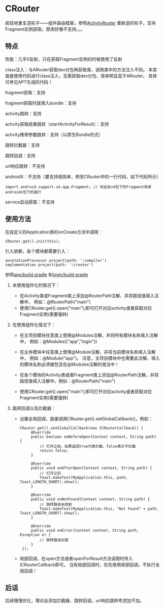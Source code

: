 # CRouter

疯狂地重复造轮子——组件路由框架，参照[ActivityRouter](https://github.com/mzule/ActivityRouter)
重新造的轮子，支持Fragment实例获取，原库好像不支持。。。

## 特点

性能：几乎0反射，只在获取Fragment实例的时候使用了反射

class注入：与ARouter获取dex分包再获取类，调用类中的方法注入不同。
本库直接使用代码进行class注入，无需获取dex分包，效率明显高于ARouter。
具体可参见APT生成的代码！

fragment获取：支持

fragment获取时就填入bundle：支持

activity跳转：支持

activity获取结果跳转（startActivityForResult）：支持

activity携带参数跳转：支持（以原生Bundle形式）

跳转拦截器：支持

跳转回调：支持

url响应跳转：不支持

androidX：不支持（要支持很简单，修改CRouter中的一行代码，如下代码所示） 
```
import android.support.v4.app.Fragment; // 将此处v4包下的Fragment改成androidx包下的就行
```

service启动获取：不支持

## 使用方法

在自定义的Application类的onCreate方法中调用： 

```
CRouter.get().init(this);
```

引入依赖，各个模块都需要引入： 
```
annotationProcessor project(path: ':compiler')
implementation project(path: ':crouter')
```
参照[app/build.gradle](./app/build.gradle)
和[login/build.gradle](./login/build.gradle)

1. 未使用组件化的情况下：

   -  在Activity类或Fragment类上添加@RouterPath注解，并将路径值填入注解中，
      例如：@RouterPath("main")
   -  使用CRouter.get().open("main");即可打开对应activity或者获取对应Fragment实例(需要强转)
   
2. 在使用组件化情况下：

   -  在主项目模块任意类上使用@Modules注解，并将所有模块名称填入注解中，
      例如：@Modules({"app","login"})
   
   - 在业务模块中任意类上使用@Module注解，并将当前模块名称填入注解中，
     例如：@Module("app")。
     注意，主项目模块中也需要此注解，填入的模块名称必须被包含在@Modules注解的值当中！
     
   - 在各个模块的Activity类或者Fragment类上添加@RouterPath注解，并将路径值填入注解中，例如：@RouterPath("main")
   
   -  使用CRouter.get().open("main");即可打开对应activity或者获取对应Fragment实例(需要强转)
   
3. 跳转回调以及拦截器：

   - 设置全局回调，直接调用CRouter.get().setGlobalCallback()，例如： 
       ```
       CRouter.get().setGlobalCallback(new ICRouterCallback() {
            @Override
            public boolean onBeforeOpen(Context context, String path) { 
                // 打开之前，如果返回true代表拦截，false表示不拦截
                return false;
            }

            @Override
            public void onAfterOpen(Context context, String path) {
                // 打开之后
                Toast.makeText(MyApplication.this, path, Toast.LENGTH_SHORT).show();
            }

            @Override
            public void onNotFound(Context context, String path) {
                // 跳转路径未找到
                Toast.makeText(MyApplication.this, "Not Found" + path, Toast.LENGTH_SHORT).show();
            }

            @Override
            public void onError(Context context, String path, Exception e) {
                // 跳转路径出错
            }
        });
       ```

   - 局部回调，在open方法或者openForResult方法调用时传入ICRouterCallback即可。
   当有局部回调时，优先使用局部回调，不执行全局回调！
   
## 后话

后续慢慢优化，理论会添加拦截器、跳转回调。url响应跳转考虑加不加。